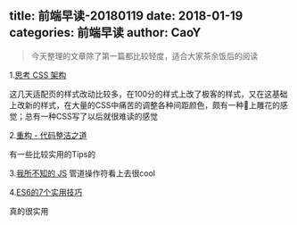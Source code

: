 title: 前端早读-20180119
date: 2018-01-19
categories: 前端早读
author: CaoY
---

> 今天整理的文章除了第一篇都比较轻度，适合大家茶余饭后的阅读

1.[思考 CSS 架构](https://zhuanlan.zhihu.com/p/32952130)

这几天适配页的样式改动比较多，在100分的样式上改了极客的样式，又在这基础上改新的样式，在大量的CSS中痛苦的调整各种间距颜色，颇有一种💩上雕花的感觉；总有一种CSS写了以后就很难读的感觉

2.[重构 - 代码整洁之道](https://zhuanlan.zhihu.com/p/32931437)

有一些比较实用的Tips的

3.[我所不知的 JS](http://www.zcfy.cc/article/js-things-i-never-knew-existed)
管道操作符看上去很cool

4.[ES6的7个实用技巧](https://segmentfault.com/a/1190000012871249)

真的很实用